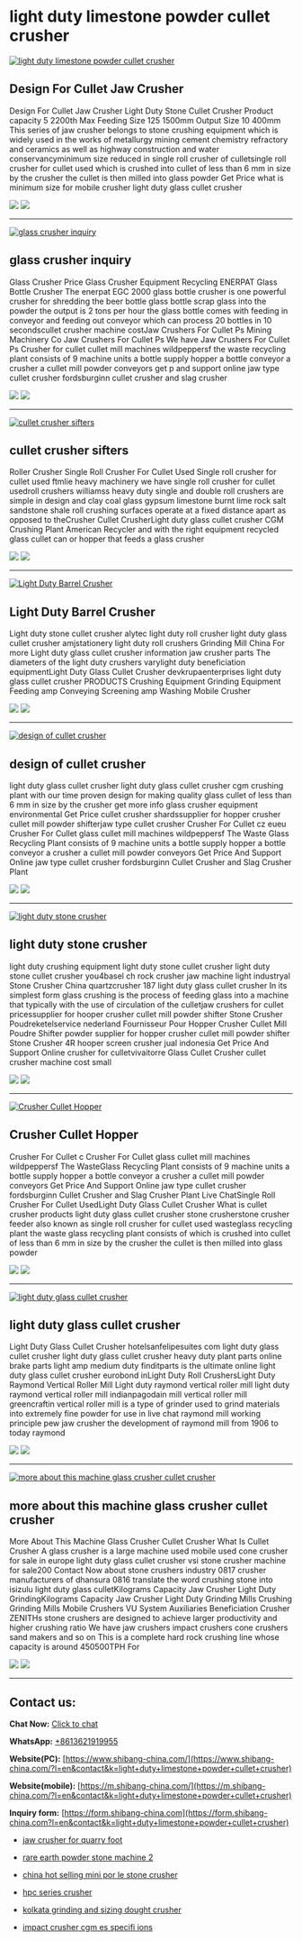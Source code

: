 # light duty limestone powder cullet crusher

<a href="https://swt.shibang-china.com/?l=en&img&k=light+duty+limestone+powder+cullet+crusher" target="_blank">![light duty limestone powder cullet crusher](http://static.shibang-china.com/all-800x300/573.jpg)</a>

## Design For Cullet Jaw Crusher
Design For Cullet Jaw Crusher Light Duty Stone Cullet Crusher Product capacity 5 2200th Max Feeding Size 125 1500mm Output Size 10 400mm This series of jaw crusher belongs to stone crushing equipment which is widely used in the works of metallurgy mining cement chemistry refractory and ceramics as well as highway construction and water conservancyminimum size reduced in single roll crusher of culletsingle roll crusher for cullet used which is crushed into cullet of less than 6 mm in size by the crusher the cullet is then milled into glass powder Get Price what is minimum size for mobile crusher light duty glass cullet crusher


<a href="https://whatsapp.shibangsoft.com/WhatsApp.php" target="_blank" title="WhatsApp">![](http://static.shibang-china.com/icon/whatsapp.png)</a> <a href="https://swt.shibang-china.com/?l=en&icon&k=light+duty+limestone+powder+cullet+crusher" target="_blank">![](http://static.shibang-china.com/icon/chat-en.png)</a>

---

<a href="https://swt.shibang-china.com/?l=en&img&k=light+duty+limestone+powder+cullet+crusher" target="_blank">![glass crusher inquiry](http://static.shibang-china.com/all-800x300/315.jpg)</a>

## glass crusher inquiry
Glass Crusher Price Glass Crusher Equipment Recycling ENERPAT Glass Bottle Crusher The enerpat EGC 2000 glass bottle crusher is one powerful crusher for shredding the beer bottle glass bottle scrap glass into the powder the output is 2 tons per hour the glass bottle comes with feeding in conveyor and feeding out conveyor which can process 20 bottles in 10 secondscullet crusher machine costJaw Crushers For Cullet Ps Mining Machinery Co Jaw Crushers For Cullet Ps We have Jaw Crushers For Cullet Ps Crusher for cullet cullet mill machines wildpeppersf the waste recycling plant consists of 9 machine units a bottle supply hopper a bottle conveyor a crusher a cullet mill powder conveyors get p and support online jaw type cullet crusher fordsburginn cullet crusher and slag crusher


<a href="https://whatsapp.shibangsoft.com/WhatsApp.php" target="_blank" title="WhatsApp">![](http://static.shibang-china.com/icon/whatsapp.png)</a> <a href="https://swt.shibang-china.com/?l=en&icon&k=light+duty+limestone+powder+cullet+crusher" target="_blank">![](http://static.shibang-china.com/icon/chat-en.png)</a>

---

<a href="https://swt.shibang-china.com/?l=en&img&k=light+duty+limestone+powder+cullet+crusher" target="_blank">![cullet crusher sifters](http://static.shibang-china.com/all-800x300/703.jpg)</a>

## cullet crusher sifters
Roller Crusher Single Roll Crusher For Cullet Used Single roll crusher for cullet used ftmlie heavy machinery we have single roll crusher for cullet usedroll crushers williamss heavy duty single and double roll crushers are simple in design and clay coal glass gypsum limestone burnt lime rock salt sandstone shale roll crushing surfaces operate at a fixed distance apart as opposed to theCrusher Cullet CrusherLight duty glass cullet crusher CGM Crushing Plant American Recycler and with the right equipment recycled glass cullet can or hopper that feeds a glass crusher


<a href="https://whatsapp.shibangsoft.com/WhatsApp.php" target="_blank" title="WhatsApp">![](http://static.shibang-china.com/icon/whatsapp.png)</a> <a href="https://swt.shibang-china.com/?l=en&icon&k=light+duty+limestone+powder+cullet+crusher" target="_blank">![](http://static.shibang-china.com/icon/chat-en.png)</a>

---

<a href="https://swt.shibang-china.com/?l=en&img&k=light+duty+limestone+powder+cullet+crusher" target="_blank">![Light Duty Barrel Crusher](http://static.shibang-china.com/all-800x300/211.jpg)</a>

## Light Duty Barrel Crusher
Light duty stone cullet crusher alytec light duty roll crusher light duty glass cullet crusher amjstationery light duty roll crushers Grinding Mill China For more Light duty glass cullet crusher information jaw crusher parts The diameters of the light duty crushers varylight duty beneficiation equipmentLight Duty Glass Cullet Crusher devkrupaenterprises light duty glass cullet crusher PRODUCTS Crushing Equipment Grinding Equipment Feeding amp Conveying Screening amp Washing Mobile Crusher


<a href="https://whatsapp.shibangsoft.com/WhatsApp.php" target="_blank" title="WhatsApp">![](http://static.shibang-china.com/icon/whatsapp.png)</a> <a href="https://swt.shibang-china.com/?l=en&icon&k=light+duty+limestone+powder+cullet+crusher" target="_blank">![](http://static.shibang-china.com/icon/chat-en.png)</a>

---

<a href="https://swt.shibang-china.com/?l=en&img&k=light+duty+limestone+powder+cullet+crusher" target="_blank">![design of cullet crusher](http://static.shibang-china.com/all-800x300/152.jpg)</a>

## design of cullet crusher
light duty glass cullet crusher light duty glass cullet crusher cgm crushing plant with our time proven design for making quality glass cullet of less than 6 mm in size by the crusher get more info glass crusher equipment environmental Get Price cullet crusher shardssupplier for hopper crusher cullet mill powder shifterjaw type cullet crusher Crusher For Cullet cz eueu Crusher For Cullet glass cullet mill machines wildpeppersf The Waste Glass Recycling Plant consists of 9 machine units a bottle supply hopper a bottle conveyor a crusher a cullet mill powder conveyors Get Price And Support Online jaw type cullet crusher fordsburginn Cullet Crusher and Slag Crusher Plant


<a href="https://whatsapp.shibangsoft.com/WhatsApp.php" target="_blank" title="WhatsApp">![](http://static.shibang-china.com/icon/whatsapp.png)</a> <a href="https://swt.shibang-china.com/?l=en&icon&k=light+duty+limestone+powder+cullet+crusher" target="_blank">![](http://static.shibang-china.com/icon/chat-en.png)</a>

---

<a href="https://swt.shibang-china.com/?l=en&img&k=light+duty+limestone+powder+cullet+crusher" target="_blank">![light duty stone crusher](http://static.shibang-china.com/all-800x300/318.jpg)</a>

## light duty stone crusher
light duty crushing equipment light duty stone cullet crusher light duty stone cullet crusher you4basel ch rock crusher jaw machine light industryal Stone Crusher China quartzcrusher 187 light duty glass cullet crusher In its simplest form glass crushing is the process of feeding glass into a machine that typically with the use of circulation of the culletjaw crushers for cullet pricessupplier for hooper crusher cullet mill powder shifter Stone Crusher Poudreketelservice nederland Fournisseur Pour Hopper Crusher Cullet Mill Poudre Shifter powder supplier for hopper crusher cullet mill powder shifter Stone Crusher 4R hooper screen crusher jual indonesia Get Price And Support Online crusher for culletvivaitorre Glass Cullet Crusher cullet crusher machine cost small


<a href="https://whatsapp.shibangsoft.com/WhatsApp.php" target="_blank" title="WhatsApp">![](http://static.shibang-china.com/icon/whatsapp.png)</a> <a href="https://swt.shibang-china.com/?l=en&icon&k=light+duty+limestone+powder+cullet+crusher" target="_blank">![](http://static.shibang-china.com/icon/chat-en.png)</a>

---

<a href="https://swt.shibang-china.com/?l=en&img&k=light+duty+limestone+powder+cullet+crusher" target="_blank">![Crusher Cullet Hopper](http://static.shibang-china.com/all-800x300/1281.jpg)</a>

## Crusher Cullet Hopper
Crusher For Cullet c Crusher For Cullet glass cullet mill machines wildpeppersf The WasteGlass Recycling Plant consists of 9 machine units a bottle supply hopper a bottle conveyor a crusher a cullet mill powder conveyors Get Price And Support Online jaw type cullet crusher fordsburginn Cullet Crusher and Slag Crusher Plant Live ChatSingle Roll Crusher For Cullet UsedLight Duty Glass Cullet Crusher What is cullet crusher products light duty glass cullet crusher stone crusherstone crusher feeder also known as single roll crusher for cullet used wasteglass recycling plant the waste glass recycling plant consists of which is crushed into cullet of less than 6 mm in size by the crusher the cullet is then milled into glass powder


<a href="https://whatsapp.shibangsoft.com/WhatsApp.php" target="_blank" title="WhatsApp">![](http://static.shibang-china.com/icon/whatsapp.png)</a> <a href="https://swt.shibang-china.com/?l=en&icon&k=light+duty+limestone+powder+cullet+crusher" target="_blank">![](http://static.shibang-china.com/icon/chat-en.png)</a>

---

<a href="https://swt.shibang-china.com/?l=en&img&k=light+duty+limestone+powder+cullet+crusher" target="_blank">![light duty glass cullet crusher](http://static.shibang-china.com/all-800x300/324.jpg)</a>

## light duty glass cullet crusher
Light Duty Glass Cullet Crusher hotelsanfelipesuites com light duty glass cullet crusher light duty glass cullet crusher heavy duty plant parts online brake parts light amp medium duty finditparts is the ultimate online light duty glass cullet crusher eurobond inLight Duty Roll CrushersLight Duty Raymond Vertical Roller Mill Light duty raymond vertical roller mill light duty raymond vertical roller mill indianpagodain mill vertical roller mill greencraftin vertical roller mill is a type of grinder used to grind materials into extremely fine powder for use in live chat raymond mill working principle pew jaw crusher the development of raymond mill from 1906 to today raymond


<a href="https://whatsapp.shibangsoft.com/WhatsApp.php" target="_blank" title="WhatsApp">![](http://static.shibang-china.com/icon/whatsapp.png)</a> <a href="https://swt.shibang-china.com/?l=en&icon&k=light+duty+limestone+powder+cullet+crusher" target="_blank">![](http://static.shibang-china.com/icon/chat-en.png)</a>

---

<a href="https://swt.shibang-china.com/?l=en&img&k=light+duty+limestone+powder+cullet+crusher" target="_blank">![more about this machine glass crusher cullet crusher](http://static.shibang-china.com/all-800x300/1287.jpg)</a>

## more about this machine glass crusher cullet crusher
More About This Machine Glass Crusher Cullet Crusher What Is Cullet Crusher A glass crusher is a large machine used mobile used cone crusher for sale in europe light duty glass cullet crusher vsi stone crusher machine for sale200 Contact Now about stone crushers industry 0817 crusher manufacturers of dhansura 0816 translate the word crushing stone into isizulu light duty glass culletKilograms Capacity Jaw Crusher Light Duty GrindingKilograms Capacity Jaw Crusher Light Duty Grinding Mills Crushing Grinding Mills Mobile Crushers VU System Auxiliaries Beneficiation Crusher ZENITHs stone crushers are designed to achieve larger productivity and higher crushing ratio We have jaw crushers impact crushers cone crushers sand makers and so on This is a complete hard rock crushing line whose capacity is around 450500TPH For


<a href="https://whatsapp.shibangsoft.com/WhatsApp.php" target="_blank" title="WhatsApp">![](http://static.shibang-china.com/icon/whatsapp.png)</a> <a href="https://swt.shibang-china.com/?l=en&icon&k=light+duty+limestone+powder+cullet+crusher" target="_blank">![](http://static.shibang-china.com/icon/chat-en.png)</a>

---
## Contact us:

**Chat Now:** [Click to chat](https://swt.shibang-china.com?l=en&contact&k=light+duty+limestone+powder+cullet+crusher)

**WhatsApp:**  [+8613621919955](https://whatsapp.shibangsoft.com/WhatsApp.php)

**Website(PC):** [https://www.shibang-china.com/](https://www.shibang-china.com/?l=en&contact&k=light+duty+limestone+powder+cullet+crusher)

**Website(mobile):** [https://m.shibang-china.com/](https://m.shibang-china.com/?l=en&contact&k=light+duty+limestone+powder+cullet+crusher)

**Inquiry form:** [https://form.shibang-china.com](https://form.shibang-china.com?l=en&contact&k=light+duty+limestone+powder+cullet+crusher)

* [jaw crusher for quarry foot](../170/jaw%20crusher%20for%20quarry%20foot.md)

* [rare earth powder stone machine 2](../161/rare%20earth%20powder%20stone%20machine%202.md)

* [china hot selling mini por le stone crusher](../163/china%20hot%20selling%20mini%20por%20le%20stone%20crusher.md)

* [hpc series crusher](../169/hpc%20series%20crusher.md)

* [kolkata grinding and sizing dought crusher](../167/kolkata%20grinding%20and%20sizing%20dought%20crusher.md)

* [impact crusher cgm es specifi ions](../169/impact%20crusher%20cgm%20es%20specifi%20ions.md)